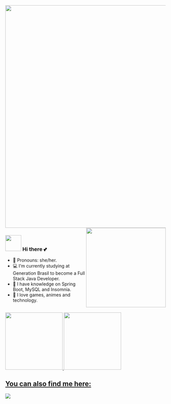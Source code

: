 <img src="https://64.media.tumblr.com/005e37a86478a9c92da7d4d3d7464b40/2bd29f0062317531-b1/s400x600/c7edc142895bc810339223dfddf2aa57ced0c32b.gif" width="700">
<img align='right' src="https://i.pinimg.com/originals/15/26/5a/15265af91d058d33da9d448a7cd070f9.gif" width="250">


### <div> <img src="http://pa1.narvii.com/6886/4a5e9c3273dd36a5bba408ce3b4b7ffca11135b8r1-297-320_00.gif" width="50"> Hi there 💕 </div>

- 🦆 Pronouns: she/her.
- 💻 I’m currently studying at Generation Brasil to become a Full Stack Java Developer.
- 🌱 I have knowledge on Spring Boot, MySQL and Insomnia.
- 🎐 I love games, animes and technology. 

##
<div align="side">
<a href="https://github.com/thaissevero">
<img height="180em" src="https://github-readme-stats.vercel.app/api?username=thaissevero&show_icons=true&theme=dracula&include_all_commits=true&count_private=true"/>
<img height="180em" src="https://github-readme-stats.vercel.app/api/top-langs/?username=thaissevero&layout=compact&langs_count=7&theme=dracula"/>
</div>

##     You can also find me here:
<div>
     <a href="https://www.linkedin.com/in/thais-severo" target="_blank"><img src="https://img.shields.io/badge/-LinkedIn-%230077B5?style=for-the-badge&logo=linkedin&logoColor=white" target="_blank"></a>
     

